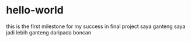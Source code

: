 # hello-world
this is the first milestone for my success in final project
saya ganteng
saya jadi lebih ganteng daripada boncan
